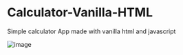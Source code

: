 # Calculator-Vanilla-HTML
Simple calculator App made with vanilla html and javascript

![image](https://user-images.githubusercontent.com/54620463/189462910-7097e18d-6d25-480e-93ae-51c52da7343b.png)

